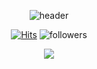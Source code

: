 <div align="center">   

![header](https://capsule-render.vercel.app/api?type=slice&color=random&section=header&text=SU_CHANG's_ReadMe&fontSize=37&rotate=8&fontAlign=75&fontAlignY=25)   

[![Hits](https://hits.seeyoufarm.com/api/count/incr/badge.svg?url=https%3A%2F%2Fgithub.com%2Fgjbae1212%2Fhit-counter&count_bg=%23D5C93E&title_bg=%23555555&icon=&icon_color=%23E7E7E7&title=hits&edge_flat=false)](https://github.com/Runu09/SUCHANG_CHOI/blob/main/README.md) 
![followers](https://img.shields.io/github/followers/ohbyul?style=social)

<a href="https://velog.io/@seondal"><img src="https://img.shields.io/badge/Instagram-E4405F?style=flat-square&logo=Instagram&logoColor=black"/></a>

</div>
